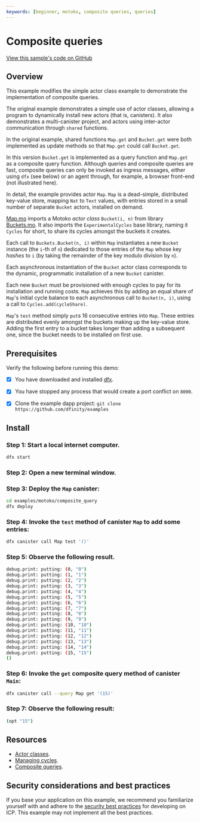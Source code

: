 ```yaml
---
keywords: [beginner, motoko, composite queries, queries]
---
```


# Composite queries

[View this sample's code on GitHub](https://github.com/dfinity/examples/tree/master/motoko/composite_query)

## Overview

This example modifies the simple actor class example to demonstrate the implementation of composite queries.

The original example demonstrates a simple use of actor classes, allowing a program to dynamically install new actors (that is, canisters). It also demonstrates a multi-canister project, and actors using inter-actor communication through `shared` functions.

In the original example, shared functions `Map.get` and `Bucket.get` were both implemented as
update methods so that `Map.get` could call `Bucket.get`.

In this version `Bucket.get` is implemented as a query function and `Map.get` as a composite query function.
Although queries and composite queries are fast, composite queries can only be invoked as ingress messages, either
using `dfx` (see below) or an agent through, for example, a browser front-end (not illustrated here).

In detail, the example provides actor `Map`.
`Map` is a dead-simple, distributed key-value store, mapping `Nat` to `Text` values, with entries stored in a small number of separate `Bucket` actors, installed on demand.

[Map.mo](./src/map/Map.mo) imports a Motoko _actor class_ `Bucket(i, n)`
from library [Buckets.mo](./src/map/Buckets.mo).
It also imports the `ExperimentalCycles` base library, naming it `Cycles` for short, to share its cycles amongst the buckets it creates.

Each call to `Buckets.Bucket(n, i)` within `Map` instantiates a new `Bucket` instance (the `i`-th of `n`) dedicated to those entries of the `Map` whose key _hashes_ to `i` (by taking the remainder of the key modulo division by `n`).

Each asynchronous instantiation of the `Bucket` actor class corresponds to the dynamic, programmatic installation of a new `Bucket` canister.

Each new `Bucket` must be provisioned with enough cycles to pay for its installation and running costs.
`Map` achieves this by adding an equal share of `Map`'s initial cycle balance to each asynchronous call to `Bucket(n, i)`, using a call to `Cycles.add(cycleShare)`.

`Map`'s `test` method simply `put`s 16 consecutive entries into `Map`. These entries are distributed evenly amongst the buckets making up the key-value store. Adding the first entry to a bucket takes longer than adding a subsequent one, since the bucket needs to be installed on first use.

## Prerequisites

Verify the following before running this demo:

- [x] You have downloaded and installed [dfx](https://sdk.dfinity.org).

- [x] You have stopped any process that would create a port conflict on `8000`.

- [x] Clone the example dapp project: `git clone https://github.com/dfinity/examples`

## Install

### Step 1: Start a local internet computer.

```bash
dfx start
```

### Step 2: Open a new terminal window.

### Step 3: Deploy the `Map` canister:

```bash
cd examples/motoko/composite_query
dfx deploy
```

### Step 4: Invoke the `test` method of canister `Map` to add some entries:

```bash
dfx canister call Map test '()'
```

### Step 5: Observe the following result.

```bash
debug.print: putting: (0, "0")
debug.print: putting: (1, "1")
debug.print: putting: (2, "2")
debug.print: putting: (3, "3")
debug.print: putting: (4, "4")
debug.print: putting: (5, "5")
debug.print: putting: (6, "6")
debug.print: putting: (7, "7")
debug.print: putting: (8, "8")
debug.print: putting: (9, "9")
debug.print: putting: (10, "10")
debug.print: putting: (11, "11")
debug.print: putting: (12, "12")
debug.print: putting: (13, "13")
debug.print: putting: (14, "14")
debug.print: putting: (15, "15")
()
```

### Step 6: Invoke the `get` composite query method of canister `Main`:

```bash
dfx canister call --query Map get '(15)'
```

### Step 7: Observe the following result:

```bash
(opt "15")
```

## Resources

- [Actor classes](https://internetcomputer.org/docs/current/motoko/main/actor-classes).
- [Managing cycles](https://internetcomputer.org/docs/current/motoko/main/cycles).
- [Composite queries](https://internetcomputer.org/docs/current/motoko/main/actors-async#composite-query-functions).

## Security considerations and best practices

If you base your application on this example, we recommend you familiarize yourself with and adhere to the [security best practices](https://internetcomputer.org/docs/current/references/security/) for developing on ICP. This example may not implement all the best practices.
